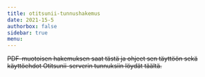 ```yaml
---
title: otitsunii-tunnushakemus
date: 2021-15-5
authorbox: false
sidebar: true
menu:
---
```


~~PDF-muotoisen hakemuksen saat tästä ja ohjeet sen täyttöön sekä käyttöehdot Otitsunii-serverin tunnuksiin löydät täältä.~~